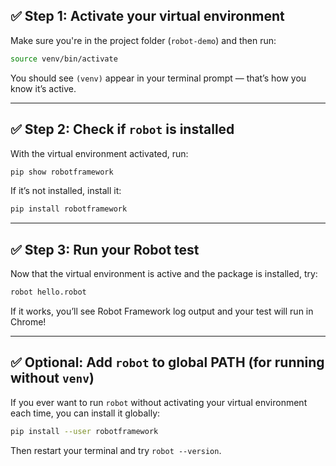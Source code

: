 ## ✅ Step 1: Activate your virtual environment

Make sure you're in the project folder (`robot-demo`) and then run:

```bash
source venv/bin/activate
```

You should see `(venv)` appear in your terminal prompt — that’s how you know it’s active.

---

## ✅ Step 2: Check if `robot` is installed

With the virtual environment activated, run:

```bash
pip show robotframework
```

If it’s not installed, install it:

```bash
pip install robotframework
```

---

## ✅ Step 3: Run your Robot test

Now that the virtual environment is active and the package is installed, try:

```bash
robot hello.robot
```

If it works, you’ll see Robot Framework log output and your test will run in Chrome!

---

## ✅ Optional: Add `robot` to global PATH (for running without `venv`)

If you ever want to run `robot` without activating your virtual environment each time, you can install it globally:

```bash
pip install --user robotframework
```

Then restart your terminal and try `robot --version`.

